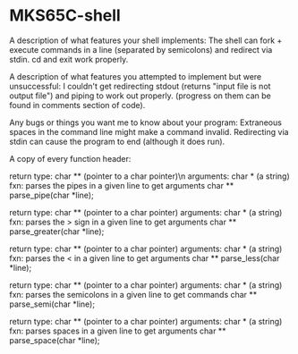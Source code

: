 # MKS65C-shell

A description of what features your shell implements:
The shell can fork + execute commands in a line (separated by semicolons) and redirect via stdin. cd and exit work properly.


A description of what features you attempted to implement but were unsuccessful:
I couldn't get redirecting stdout (returns "input file is not output file") and piping to work out properly. (progress on them can be found in comments section of code).


Any bugs or things you want me to know about your program:
Extraneous spaces in the command line might make a command invalid.
Redirecting via stdin can cause the program to end (although it does run).


A copy of every function header:

return type: char ** (pointer to a char pointer)\n
arguments: char * (a string)
fxn: parses the pipes in a given line to get arguments
char ** parse_pipe(char *line);

return type: char ** (pointer to a char pointer)
arguments: char * (a string)
fxn: parses the > sign in a given line to get arguments
char ** parse_greater(char *line);

return type: char ** (pointer to a char pointer)
arguments: char * (a string)
fxn: parses the < in a given line to get arguments
char ** parse_less(char *line);

return type: char ** (pointer to a char pointer)
arguments: char * (a string)
fxn: parses the semicolons in a given line to get commands
char ** parse_semi(char *line);

return type: char ** (pointer to a char pointer)
arguments: char * (a string)
fxn: parses spaces in a given line to get arguments
char ** parse_space(char *line);
